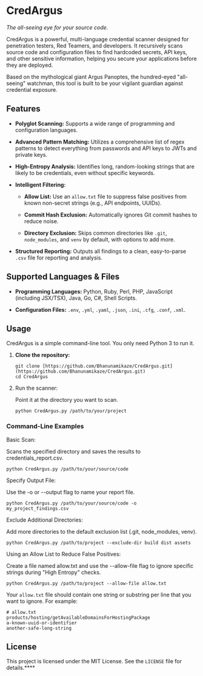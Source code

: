 # CredArgus

_The all-seeing eye for your source code._

CredArgus is a powerful, multi-language credential scanner designed for penetration testers, Red Teamers, and developers. It recursively scans source code and configuration files to find hardcoded secrets, API keys, and other sensitive information, helping you secure your applications before they are deployed.

Based on the mythological giant Argus Panoptes, the hundred-eyed "all-seeing" watchman, this tool is built to be your vigilant guardian against credential exposure.

## Features

- **Polyglot Scanning:** Supports a wide range of programming and configuration languages.
    
- **Advanced Pattern Matching:** Utilizes a comprehensive list of regex patterns to detect everything from passwords and API keys to JWTs and private keys.
    
- **High-Entropy Analysis:** Identifies long, random-looking strings that are likely to be credentials, even without specific keywords.
    
- **Intelligent Filtering:**
    
    - **Allow List:** Use an `allow.txt` file to suppress false positives from known non-secret strings (e.g., API endpoints, UUIDs).
        
    - **Commit Hash Exclusion:** Automatically ignores Git commit hashes to reduce noise.
        
    - **Directory Exclusion:** Skips common directories like `.git`, `node_modules`, and `venv` by default, with options to add more.
        
- **Structured Reporting:** Outputs all findings to a clean, easy-to-parse `.csv` file for reporting and analysis.
    

## Supported Languages & Files

- **Programming Languages:** Python, Ruby, Perl, PHP, JavaScript (including JSX/TSX), Java, Go, C#, Shell Scripts.
    
- **Configuration Files:** `.env`, `.yml`, `.yaml`, `.json`, `.ini`, `.cfg`, `.conf`, `.xml`.
    

## Usage

CredArgus is a simple command-line tool. You only need Python 3 to run it.

1. **Clone the repository:**
    
    ```
    git clone [https://github.com/Bhanunamikaze/CredArgus.git](https://github.com/Bhanunamikaze/CredArgus.git)
    cd CredArgus
    ```
    
2. Run the scanner:
    
    Point it at the directory you want to scan.
    
    ```
    python CredArgus.py /path/to/your/project
    ```
    

### Command-Line Examples

Basic Scan:

Scans the specified directory and saves the results to credentials_report.csv.

```
python CredArgus.py /path/to/your/source/code
```

Specify Output File:

Use the -o or --output flag to name your report file.

```
python CredArgus.py /path/to/your/source/code -o my_project_findings.csv
```

Exclude Additional Directories:

Add more directories to the default exclusion list (.git, node_modules, venv).

```
python CredArgus.py /path/to/project --exclude-dir build dist assets
```

Using an Allow List to Reduce False Positives:

Create a file named allow.txt and use the --allow-file flag to ignore specific strings during "High Entropy" checks.

```
python CredArgus.py /path/to/project --allow-file allow.txt
```

Your `allow.txt` file should contain one string or substring per line that you want to ignore. For example:

```
# allow.txt
products/hosting/getAvailableDomainsForHostingPackage
a-known-uuid-or-identifier
another-safe-long-string
```

## License

This project is licensed under the MIT License. See the `LICENSE` file for details.****
